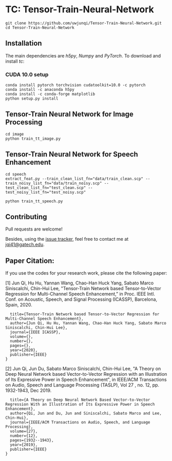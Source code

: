 # TC: Tensor-Train-Neural-Network

```
git clone https://github.com/uwjunqi/Tensor-Train-Neural-Network.git
cd Tensor-Train-Neural-Network
```

## Installation

The main dependencies are *h5py*, *Numpy* and *PyTorch*. To download and install *tc*:

### CUDA 10.0 setup

```
conda install pytorch torchvision cudatoolkit=10.0 -c pytorch
conda install -c anaconda h5py 
conda install -c conda-forge matplotlib 
python setup.py install
```

## Tensor-Train Neural Network for Image Processing
```
cd image
python train_tt_image.py
```


## Tensor-Train Neural Network for Speech Enhancement

```
cd speech
extract_feat.py --train_clean_list_fn="data/train_clean.scp" --train_noisy_list_fn="data/train_noisy.scp" --test_clean_list_fn="test_clean.scp" --test_noisy_list_fn="test_noisy.scp"
```

```shell
python train_tt_speech.py
```

## Contributing

Pull requests are welcome!

Besides, using the [issue tracker](https://github.com/uwjunqi/Tensor-Train-Neural-Network/issues), feel free to contact me at <jqi41@gatech.edu>. 


## Paper Citation:

If you use the codes for your research work, please cite the following paper:

[1] Jun Qi, Hu Hu, Yannan Wang, Chao-Han Huck Yang, Sabato Marco Siniscalchi, Chin-Hui Lee, "Tensor-Train Network based Tensor-to-Vector Regression for Multi-Channel Speech Enhancement,” in Proc. IEEE Intl. Conf. on Acoustic, Speech, and Signal Processing (ICASSP), Barcelona, Spain, 2020. 

```@article{qi2020tensor,
  title={Tensor-Train Network based Tensor-to-Vector Regression for Multi-Channel Speech Enhancement},
  author={Jun Qi, Hu Hu, Yannan Wang, Chao-Han Huck Yang, Sabato Marco Siniscalchi, Chin-Hui Lee},
  journal={IEEE ICASSP},
  volume={},
  number={},
  pages={},
  year={2020},
  publisher={IEEE}
}
```
[2] Jun Qi, Jun Du, Sabato Marco Siniscalchi, Chin-Hui Lee, "A Theory on Deep Neural Network based Vector-to-Vector Regression with an Illustration of Its Expressive Power in Speech Enhancement", in IEEE/ACM Transactions on Audio, Speech and Language Processing (TASLP), Vol 27 ,  no. 12, pp. 1932-1943, Dec 2019. 

```@article{qi2019theory,
  title={A Theory on Deep Neural Network Based Vector-to-Vector Regression With an Illustration of Its Expressive Power in Speech Enhancement},
  author={Qi, Jun and Du, Jun and Siniscalchi, Sabato Marco and Lee, Chin-Hui},
  journal={IEEE/ACM Transactions on Audio, Speech, and Language Processing},
  volume={27},
  number={12},
  pages={1932--1943},
  year={2019},
  publisher={IEEE}
}
```



